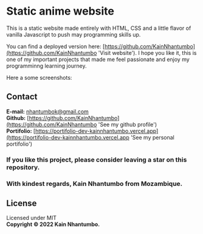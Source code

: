 # Static anime website 
This is a static website made entirely with HTML, CSS and a little flavor of vanilla Javascript to push may programming skills up. 

You can find a deployed version here: [https://github.com/KainNhantumbo](https://github.com/KainNhantumbo 'Visit website'). I hope you like it, this is one of my important projects that made me feel passionate and enjoy my programminng learning journey.

Here a some screenshots:


## Contact

**E-mail:** [nhantumbok@gmail.com](nhantumbok@gmail.com 'Send an email')\
**Github:** [https://github.com/KainNhantumbo](https://github.com/KainNhantumbo 'See my github profile')  
**Portifolio:** [https://portifolio-dev-kainnhantumbo.vercel.app](https://portifolio-dev-kainnhantumbo.vercel.app 'See my personal portifolio')

### If you like this project, please consider leaving a star on this repository.

### With kindest regards, Kain Nhantumbo from Mozambique.

## License

Licensed under MIT  
**Copyright &copy; 2022 Kain Nhantumbo.**